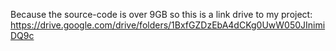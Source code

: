 Because the source-code is over 9GB so this is a link drive to my project: https://drive.google.com/drive/folders/1BxfGZDzEbA4dCKg0UwW050JInimiDQ9c
